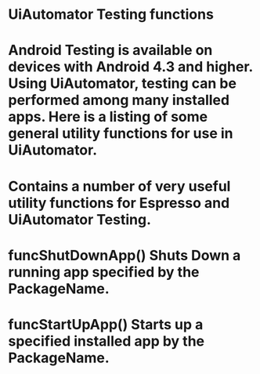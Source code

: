 # UiAutomator Testing functions


# Android Testing is available on devices with Android 4.3 and higher.  Using UiAutomator, testing can be performed among many installed apps.  Here is a listing of some general utility functions for use in UiAutomator.

# Contains a number of very useful utility functions for Espresso and UiAutomator Testing.

# funcShutDownApp()  Shuts Down a running app specified by the PackageName.
# funcStartUpApp()   Starts up a specified installed app by the PackageName.


